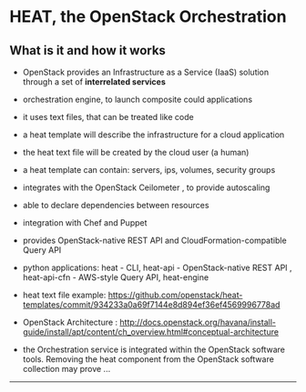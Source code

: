 # HEAT, the OpenStack Orchestration 

## What is it and how it works

 * OpenStack provides an Infrastructure as a Service (IaaS) solution through a set of **interrelated services**


 * orchestration engine, to launch composite could applications
 * it uses text files, that can be treated like code
 * a heat template will describe the infrastructure for a cloud application
 * the heat text file will be created by the cloud user (a human)
 * a heat template can contain: servers, ips, volumes, security groups
 * integrates with the OpenStack Ceilometer , to provide autoscaling
 * able to declare dependencies between resources 
 * integration with Chef and Puppet
 * provides OpenStack-native REST API and CloudFormation-compatible Query API
 * python applications: heat - CLI, heat-api - OpenStack-native REST API , heat-api-cfn - AWS-style Query API, heat-engine

 * heat text file example: https://github.com/openstack/heat-templates/commit/934233a0a69f7144e8d894ef36ef4569996778ad

 * OpenStack Architecture : http://docs.openstack.org/havana/install-guide/install/apt/content/ch_overview.html#conceptual-architecture
 * the Orchestration service is integrated within the OpenStack software tools. Removing the heat component from the OpenStack software collection may prove ... 

***
